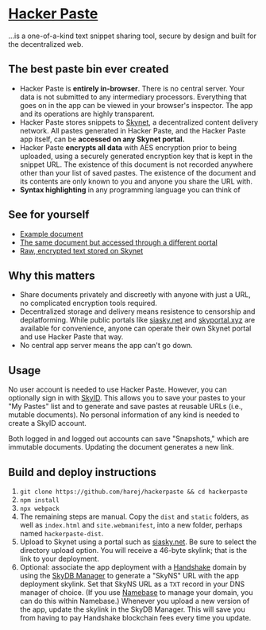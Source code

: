 # **[Hacker Paste](https://hackerpaste.hns.siasky.net)**
...is a one-of-a-kind text snippet sharing tool, secure by design and built for the decentralized web.

## The best paste bin ever created
* Hacker Paste is **entirely in-browser**. There is no central server. Your data is not submitted to any intermediary processors. Everything that goes on in the app can be viewed in your browser's inspector. The app and its operations are highly transparent.
* Hacker Paste stores snippets to [Skynet](https://siasky.net), a decentralized content delivery network. All pastes generated in Hacker Paste, and the Hacker Paste app itself, can be **accessed on any Skynet portal.**
* Hacker Paste **encrypts all data** with AES encryption prior to being uploaded, using a securely generated encryption key that is kept in the snippet URL. The existence of this document is not recorded anywhere other than your list of saved pastes. The existence of the document and its contents are only known to you and anyone you share the URL with.
* **Syntax highlighting** in any programming language you can think of

## See for yourself
* [Example document](https://hackerpaste.hns.siasky.net/#AAB0AzZ2_C2-lM9IFRVeP9-rzJHNrTEvEMuG2mg7ri4ZrQIOdMV8pl2h8XtEMuMeIN)
* [The same document but accessed through a different portal](https://hackerpaste.hns.skyportal.xyz/#AAB0AzZ2_C2-lM9IFRVeP9-rzJHNrTEvEMuG2mg7ri4ZrQIOdMV8pl2h8XtEMuMeIN)
* [Raw, encrypted text stored on Skynet](https://siasky.net/AAB0AzZ2_C2-lM9IFRVeP9-rzJHNrTEvEMuG2mg7ri4ZrQ)

## Why this matters
* Share documents privately and discreetly with anyone with just a URL, no complicated encryption tools required.
* Decentralized storage and delivery means resistence to censorship and deplatforming. While public portals like [siasky.net](https://siasky.net) and [skyportal.xyz](https://skyportal.xyz) are available for convenience, anyone can operate their own Skynet portal and use Hacker Paste that way.
* No central app server means the app can't go down.

## Usage

No user account is needed to use Hacker Paste. However, you can optionally sign in with [SkyID](https://sky-id.hns.siasky.net/). This allows you to save your pastes to your "My Pastes" list and to generate and save pastes at reusable URLs (i.e., mutable documents). No personal information of any kind is needed to create a SkyID account.

Both logged in and logged out accounts can save "Snapshots," which are immutable documents. Updating the document generates a new link.

## Build and deploy instructions

1. `git clone https://github.com/harej/hackerpaste && cd hackerpaste`
2. `npm install`
3. `npx webpack`
4. The remaining steps are manual. Copy the `dist` and `static` folders, as well as `index.html` and `site.webmanifest`, into a new folder, perhaps named `hackerpaste-dist`.
5. Upload to Skynet using a portal such as [siasky.net](https://siasky.net). Be sure to select the directory upload option. You will receive a 46-byte skylink; that is the link to your deployment.
6. Optional: associate the app deployment with a [Handshake](https://handshake.org) domain by using the [SkyDB Manager](https://dbaz.hns.siasky.net/) to generate a "SkyNS" URL with the app deployment skylink. Set that SkyNS URL as a `TXT` record in your DNS manager of choice. (If you use [Namebase](https://namebase.io) to manage your domain, you can do this within Namebase.) Whenever you upload a new version of the app, update the skylink in the SkyDB Manager. This will save you from having to pay Handshake blockchain fees every time you update.
